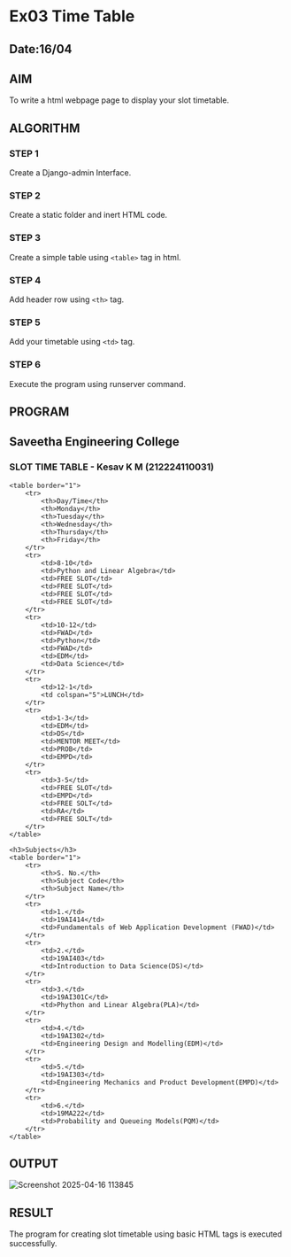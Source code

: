 # Ex03 Time Table
## Date:16/04

## AIM
To write a html webpage page to display your slot timetable.

## ALGORITHM
### STEP 1
Create a Django-admin Interface.

### STEP 2
Create a static folder and inert HTML code.

### STEP 3
Create a simple table using ```<table>``` tag in html.

### STEP 4
Add header row using ```<th>``` tag.

### STEP 5
Add your timetable using ```<td>``` tag.

### STEP 6
Execute the program using runserver command.

## PROGRAM
<!DOCTYPE html>
<html>
<head>
    <title>Slot Time Table - Kesav K M</title>
</head>
<body>
    <h2>Saveetha Engineering College</h2>
    <h3>SLOT TIME TABLE - Kesav K M (212224110031)</h3>

    <table border="1">
        <tr>
            <th>Day/Time</th>
            <th>Monday</th>
            <th>Tuesday</th>
            <th>Wednesday</th>
            <th>Thursday</th>
            <th>Friday</th>
        </tr>
        <tr>
            <td>8-10</td>
            <td>Python and Linear Algebra</td>
            <td>FREE SLOT</td>
            <td>FREE SLOT</td>
            <td>FREE SLOT</td>
            <td>FREE SLOT</td>
        </tr>
        <tr>
            <td>10-12</td>
            <td>FWAD</td>
            <td>Python</td>
            <td>FWAD</td>
            <td>EDM</td>
            <td>Data Science</td>
        </tr>
        <tr>
            <td>12-1</td>
            <td colspan="5">LUNCH</td>
        </tr>
        <tr>
            <td>1-3</td>
            <td>EDM</td>
            <td>DS</td>
            <td>MENTOR MEET</td>
            <td>PROB</td>
            <td>EMPD</td>
        </tr>
        <tr>
            <td>3-5</td>
            <td>FREE SLOT</td>
            <td>EMPD</td>
            <td>FREE SOLT</td>
            <td>RA</td>
            <td>FREE SOLT</td>
        </tr>
    </table>

    <h3>Subjects</h3>
    <table border="1">
        <tr>
            <th>S. No.</th>
            <th>Subject Code</th>
            <th>Subject Name</th>
        </tr>
        <tr>
            <td>1.</td>
            <td>19AI414</td>
            <td>Fundamentals of Web Application Development (FWAD)</td>
        </tr>
        <tr>
            <td>2.</td>
            <td>19AI403</td>
            <td>Introduction to Data Science(DS)</td>
        </tr>
        <tr>
            <td>3.</td>
            <td>19AI301C</td>
            <td>Phython and Linear Algebra(PLA)</td>
        </tr>
        <tr>
            <td>4.</td>
            <td>19AI302</td>
            <td>Engineering Design and Modelling(EDM)</td>
        </tr>
        <tr>
            <td>5.</td>
            <td>19AI303</td>
            <td>Engineering Mechanics and Product Development(EMPD)</td>
        </tr>
        <tr>
            <td>6.</td>
            <td>19MA222</td>
            <td>Probability and Queueing Models(PQM)</td>
        </tr>
    </table>
</body>
</html>


## OUTPUT
![Screenshot 2025-04-16 113845](https://github.com/user-attachments/assets/520f5f45-7918-49ab-9c4f-49e9ffeb88a1)

## RESULT
The program for creating slot timetable using basic HTML tags is executed successfully.
